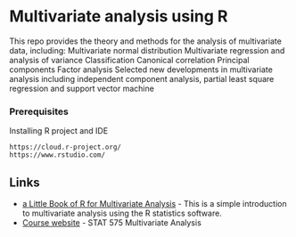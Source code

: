 # Multivariate analysis using R
This repo provides the theory and methods for the analysis of multivariate data, including:
Multivariate normal distribution 
Multivariate regression and analysis of variance
Classification
Canonical correlation
Principal components
Factor analysis
Selected new developments in multivariate analysis including independent component analysis, partial least square regression and support vector machine



### Prerequisites

Installing R project and IDE
```
https://cloud.r-project.org/
https://www.rstudio.com/
```

## Links

* [a Little Book of R for Multivariate Analysis](https://little-book-of-r-for-multivariate-analysis.readthedocs.io/en/latest/) - This is a simple introduction to multivariate analysis using the R statistics software.
* [Course website](http://www.mathstat.ualberta.ca/~wiens/stat575/stat575.html) - STAT 575 Multivariate Analysis
